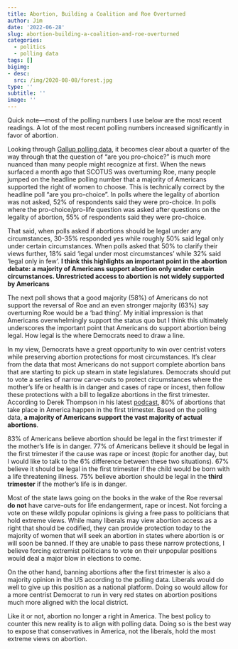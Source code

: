 ```yaml
---
title: Abortion, Building a Coalition and Roe Overturned
author: Jim
date: '2022-06-28'
slug: abortion-building-a-coalition-and-roe-overturned
categories:
  - politics
  - polling data
tags: []
bigimg:
- desc: 
  src: /img/2020-08-08/forest.jpg
type: ''
subtitle: ''
image: ''
---
```


Quick note—most of the polling numbers I use below are the most recent readings. A lot of the most recent polling numbers increased significantly in favor of abortion.

Looking through [Gallup polling data](https://news.gallup.com/poll/1576/abortion.aspx?utm_source=substack&utm_medium=email), it becomes clear about a quarter of the way through that the question of “are you pro-choice?” is much more nuanced than many people might recognize at first. When the news surfaced a month ago that SCOTUS was overturning Roe, many people jumped on the headline polling number that a majority of Americans supported the right of women to choose. This is technically correct by the headline poll “are you pro-choice”. In polls where the legality of abortion was not asked, 52% of respondents said they were pro-choice. In polls where the pro-choice/pro-life question was asked after questions on the legality of abortion, 55% of respondents said they were pro-choice. 

That said, when polls asked if abortions should be legal under any circumstances, 30-35% responded yes while roughly 50% said legal only under certain circumstances. When polls asked that 50% to clarify their views further, 18% said ‘legal under most circumstances’ while 32% said ‘legal only in few’. **I think this highlights an important point in the abortion debate: a majority of Americans support abortion only under certain circumstances. Unrestricted access to abortion is not widely supported by Americans** 

The next poll shows that a good majority (58%) of Americans do not support the reversal of Roe and an even stronger majority (63%) say overturning Roe would be a ‘bad thing’. My initial impression is that Americans overwhelmingly support the status quo but I think this ultimately underscores the important point that Americans do support abortion being legal. How legal is the where Democrats need to draw a line. 

In my view, Democrats have a great opportunity to win over centrist voters while preserving abortion protections for most circumstances. It’s clear from the data that most Americans do not support complete abortion bans that are starting to pick up steam in state legislatures. Democrats should put to vote a series of narrow carve-outs to protect circumstances where the mother’s life or health is in danger and cases of rape or incest, then follow these protections with a bill to legalize abortions in the first trimester. According to Derek Thompson in his latest [podcast](https://www.theringer.com/2022/5/3/23056138/supreme-court-dobbs-decision-roe-v-wade-margot-sanger-katz), 80% of abortions that take place in America happen in the first trimester. Based on the polling data, **a majority of Americans support the vast majority of actual abortions**. 

83% of Americans believe abortion should be legal in the first trimester if the mother’s life is in danger. 77% of Americans believe it should be legal in the first trimester if the cause was rape or incest (topic for another day, but I would like to talk to the 6% difference between these two situations). 67% believe it should be legal in the first trimester if the child would be born with a life threatening illness. 75% believe abortion should be legal in the **third trimester** if the mother’s life is in danger.

Most of the state laws going on the books in the wake of the Roe reversal **do not** have carve-outs for life endangerment, rape or incest. Not forcing a vote on these wildly popular opinions is giving a free pass to politicians that hold extreme views. While many liberals may view abortion access as a right that should be codified, they can provide protection today to the majority of women that will seek an abortion in states where abortion is or will soon be banned. If they are unable to pass these narrow protections, I believe forcing extremist politicians to vote on their unpopular positions would deal a major blow in elections to come. 

On the other hand, banning abortions after the first trimester is also a majority opinion in the US according to the polling data. Liberals would do well to give up this position as a national platform. Doing so would allow for a more centrist Democrat to run in very red states on abortion positions much more aligned with the local district. 

Like it or not, abortion no longer a right in America. The best policy to counter this new reality is to align with polling data. Doing so is the best way to expose that conservatives in America, not the liberals, hold the most extreme views on abortion.